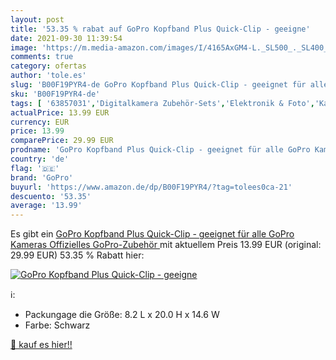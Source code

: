 ```yaml
---
layout: post
title: '53.35 % rabat auf GoPro Kopfband Plus Quick-Clip - geeigne'
date: 2021-09-30 11:39:54
image: 'https://m.media-amazon.com/images/I/4165AxGM4-L._SL500_._SL400_.jpg'
comments: true
category: ofertas
author: 'tole.es'
slug: 'B00F19PYR4-de GoPro Kopfband Plus Quick-Clip - geeignet für alle GoPro...'
sku: 'B00F19PYR4-de'
tags: [ '63857031','Digitalkamera Zubehör-Sets','Elektronik & Foto','Kamera & Foto','Kamera- & Fotozubehör','Produkte','Sonstiges','Zubehör für Kameras','gopro', ]
actualPrice: 13.99 EUR
currency: EUR
price: 13.99
comparePrice: 29.99 EUR
prodname: 'GoPro Kopfband Plus Quick-Clip - geeignet für alle GoPro Kameras  Offizielles GoPro-Zubehör '
country: 'de'
flag: '🇩🇪'
brand: 'GoPro'
buyurl: 'https://www.amazon.de/dp/B00F19PYR4/?tag=tolees0ca-21'
descuento: '53.35'
average: '13.99'
---
```


Es gibt ein [GoPro Kopfband Plus Quick-Clip - geeignet für alle GoPro Kameras  Offizielles GoPro-Zubehör ](https://www.amazon.de/dp/B00F19PYR4/?tag=tolees0ca-21) mit aktuellem Preis 13.99 EUR (original: 29.99 EUR) 53.35 % Rabatt hier:

[![GoPro Kopfband Plus Quick-Clip - geeigne](https://m.media-amazon.com/images/I/4165AxGM4-L._SL500_._SL400_.jpg)](https://www.amazon.de/dp/B00F19PYR4/?tag=tolees0ca-21)

ℹ️:

- Packungage die Größe: 8.2 L x 20.0 H x 14.6 W
- Farbe: Schwarz

[🛒 kauf es hier!!](https://www.amazon.de/dp/B00F19PYR4/?tag=tolees0ca-21)

